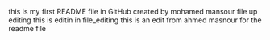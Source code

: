this is my first README file in GitHub 
created by mohamed mansour 
file up editing
this is editin in file_editing
this is an edit from ahmed masnour for the readme file
